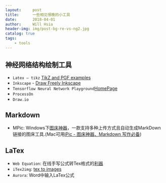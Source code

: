```yaml
---
layout:     post
title:      一些相见恨晚的小工具
date:       2018-04-01
author:     Will Hsia
header-img: img/post-bg-re-vs-ng2.jpg
catalog: true
tags:
    - tools
---
```


## 神经网络结构绘制工具
- `Latex – tikz` [TikZ and PGF examples](http://www.texample.net/tikz/examples/kalman-filter/)
- `Inkscape` - [Draw Freely Inkscape](https://link.zhihu.com/?target=https%3A//inkscape.org/en/)
- `Tensorflow Neural Network Playground`[HomePage](http://playground.tensorflow.org/#activation=tanh&batchSize=10&dataset=circle&regDataset=reg-plane&learningRate=0.03&regularizationRate=0&noise=0&networkShape=4,2&seed=0.37909&showTestData=false&discretize=false&percTrainData=50&x=true&y=true&xTimesY=false&xSquared=false&ySquared=false&cosX=false&sinX=false&cosY=false&sinY=false&collectStats=false&problem=classification&initZero=false&hideText=false)
- `ProcessOn`
- `Draw.io`

## Markdown
- MPic: Windows下[图床神器](http://mpic.lzhaofu.cn/)，一款支持多种上传方式且自动生成MarkDown链接的图床工具.(Mac可用[iPic - 图床神器、Markdown 写作必备](https://itunes.apple.com/cn/app/id1101244278?mt=12))

## LaTex
- `Web Equation`: 在线手写公式转Tex格式的[利器](https://webdemo.myscript.com/views/math.html#/demo/equation)
- `iTex2img`: [tex to images](http://www.sciweavers.org/free-online-latex-equation-editor)
- `Aurora`: Word中输入LaTex公式